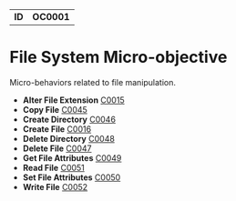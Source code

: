 |||
|---|---|
|**ID**|**OC0001**|


# File System Micro-objective #
Micro-behaviors related to file manipulation.

* **Alter File Extension** [C0015](../file-system/alter-extend.md)
* **Copy File** [C0045](../file-system/copy-file.md)
* **Create Directory** [C0046](../file-system/create-dir.md)
* **Create File** [C0016](../file-system/create-file.md)
* **Delete Directory** [C0048](../file-system/delete-dir.md)
* **Delete File** [C0047](../file-system/delete-file.md)
* **Get File Attributes** [C0049](../file-system/get-file-attr.md)
* **Read File** [C0051](../file-system/read-file.md)
* **Set File Attributes** [C0050](../file-system/set-file-attr.md)
* **Write File** [C0052](../file-system/write-file.md)